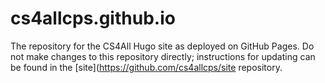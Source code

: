 # cs4allcps.github.io
The repository for the CS4All Hugo site as deployed on GitHub Pages. Do not make changes to this repository directly; instructions for updating can be found in the [site](https://github.com/cs4allcps/site repository.
